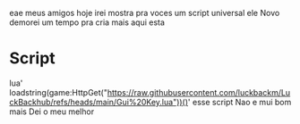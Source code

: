 eae meus amigos hoje irei mostra pra voces um script universal ele Novo demorei um tempo pra cria mais aqui esta
# Script
lua'
loadstring(game:HttpGet("https://raw.githubusercontent.com/luckbackm/LuckBackhub/refs/heads/main/Gui%20Key.lua"))()'
esse script Nao e mui bom mais Dei o meu melhor
